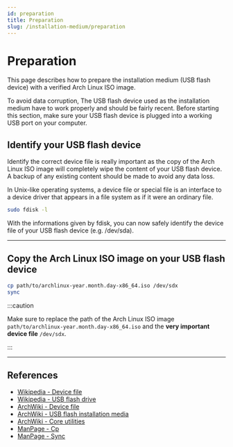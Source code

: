 ```yaml
---
id: preparation
title: Preparation
slug: /installation-medium/preparation
---
```


# Preparation
This page describes how to prepare the installation medium (USB flash device) with a verified Arch Linux ISO image.

To avoid data corruption, The USB flash device used as the installation medium have to work properly and should be fairly recent. Before starting this section, make sure your USB flash device is plugged into a working USB port on your computer. 

## Identify your USB flash device
Identify the correct device file is really important as the copy of the Arch Linux ISO image will completely wipe the content of your USB flash device. A backup of any existing content should be made to avoid any data loss.

In Unix-like operating systems, a device file or special file is an interface to a device driver that appears in a file system as if it were an ordinary file.

``` bash
sudo fdisk -l
```

With the informations given by fdisk, you can now safely identify the device file of your USB flash device (e.g. /dev/sda).

---

## Copy the Arch Linux ISO image on your USB flash device

``` bash
cp path/to/archlinux-year.month.day-x86_64.iso /dev/sdx
sync
```

:::caution

Make sure to replace the path of the Arch Linux ISO image `path/to/archlinux-year.month.day-x86_64.iso` and the **very important device file** `/dev/sdx`.

:::

---

## References

- [Wikipedia - Device file](https://en.wikipedia.org/wiki/Device_file)
- [Wikipedia - USB flash drive](https://en.wikipedia.org/wiki/USB_flash_drive)
- [ArchWiki - Device file](https://wiki.archlinux.org/index.php/Device_file)
- [ArchWiki - USB flash installation media](https://wiki.archlinux.org/index.php/USB_flash_installation_media)
- [ArchWiki - Core utilities](https://wiki.archlinux.org/index.php/Core_utilities)
- [ManPage - Cp](https://jlk.fjfi.cvut.cz/arch/manpages/man/core/coreutils/cp.1.en)
- [ManPage - Sync](https://jlk.fjfi.cvut.cz/arch/manpages/man/core/coreutils/sync.1.en)